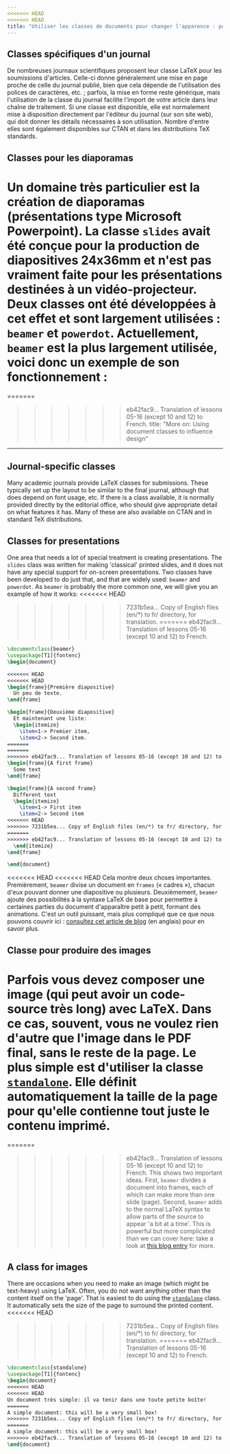 ```yaml
---
<<<<<<< HEAD
<<<<<<< HEAD
title: "Utiliser les classes de documents pour changer l'apparence : pour aller plus loin"
---
```


## Classes spécifiques d'un journal

De nombreuses journaux scientifiques proposent leur classe LaTeX pour les
soumissions d'articles. Celle-ci donne généralement une mise en page proche de
celle du journal publié, bien que cela dépende de l'utilisation des polices de
caractères, etc. ; parfois, la mise en forme reste générique, mais l'utilisation
de la classe du journal facilite l'import de votre article dans leur chaîne de
traitement. Si une classe est disponible, elle est normalement mise à disposition
directement par l'éditeur du journal (sur son site web), qui doit donner les
détails nécessaires à son utilisation. Nombre d'entre elles sont également
disponibles sur CTAN et dans les distributions TeX standards.


## Classes pour les diaporamas

Un domaine très particulier est la création de diaporamas (présentations type
Microsoft Powerpoint). La classe `slides` avait été conçue pour la production
de diapositives 24x36mm et n'est pas vraiment faite pour les présentations
destinées à un vidéo-projecteur. Deux classes ont été développées à cet effet
et sont largement utilisées : `beamer` et `powerdot`. Actuellement, `beamer`
est la plus largement utilisée, voici donc un exemple de son fonctionnement :
=======
=======
>>>>>>> eb42fac9... Translation of lessons 05-16 (except 10 and 12) to French.
title: "More on: Using document classes to influence design"
---

## Journal-specific classes

Many academic journals provide LaTeX classes for submissions. These
typically set up the layout to be similar to the final journal,
although that does depend on font usage, etc. If there is a class
available, it is normally provided directly by the editorial office,
who should give appropriate detail on what features it has. Many of
these are also available on CTAN and in standard TeX distributions.

## Classes for presentations

One area that needs a lot of special treatment is creating presentations. The `slides`
class was written for making 'classical' printed slides, and it does not
have any special support for on-screen presentations. Two classes
have been developed to do just that, and that are widely used:
`beamer` and `powerdot`. As `beamer` is probably the more common one, we will
give you an example of how it works:
<<<<<<< HEAD
>>>>>>> 7231b5ea... Copy of English files (en/*) to fr/ directory, for translation.
=======
>>>>>>> eb42fac9... Translation of lessons 05-16 (except 10 and 12) to French.

```latex
\documentclass{beamer}
\usepackage[T1]{fontenc}
\begin{document}

<<<<<<< HEAD
<<<<<<< HEAD
\begin{frame}{Première diapositive}
  Un peu de texte.
\end{frame}

\begin{frame}{Deuxième diapositive}
  Et maintenant une liste:
  \begin{itemize}
    \item<1-> Premier item,
    \item<2-> Second item.
=======
=======
>>>>>>> eb42fac9... Translation of lessons 05-16 (except 10 and 12) to French.
\begin{frame}{A first frame}
  Some text
\end{frame}

\begin{frame}{A second frame}
  Different text
  \begin{itemize}
    \item<1-> First item
    \item<2-> Second item
<<<<<<< HEAD
>>>>>>> 7231b5ea... Copy of English files (en/*) to fr/ directory, for translation.
=======
>>>>>>> eb42fac9... Translation of lessons 05-16 (except 10 and 12) to French.
  \end{itemize}
\end{frame}

\end{document}
```

<<<<<<< HEAD
<<<<<<< HEAD
Cela montre deux choses importantes. Premièrement, `beamer` divise un document
en `frames` (« cadres »), chacun d'eux pouvant donner une diapositive ou
plusieurs. Deuxièmement, `beamer` ajoute des possibilités à la syntaxe LaTeX
de base pour permettre à certaines parties du document d'apparaître petit à
petit, formant des animations. C'est un outil puissant, mais plus compliqué
que ce que nous pouvons couvrir ici :
[consultez cet article de blog](https://www.texdev.net/2014/01/17/the-beamer-slide-overlay-concept/)
(en anglais) pour en savoir plus.


## Classe pour produire des images

Parfois vous devez composer une image (qui peut avoir un code-source très long)
avec LaTeX. Dans ce cas, souvent, vous ne voulez rien d'autre que l'image dans 
le PDF final, sans le reste de la page. Le plus simple est d'utiliser la classe
[`standalone`](https://ctan.org/pkg/standalone). Elle définit automatiquement la
taille de la page pour qu'elle contienne tout juste le contenu imprimé.
=======
=======
>>>>>>> eb42fac9... Translation of lessons 05-16 (except 10 and 12) to French.
This shows two important ideas. First, `beamer` divides a document into frames,
each of which can make more than one slide (page). Second, `beamer` adds to the
normal LaTeX syntax to allow parts of the source to appear 'a bit at a time'.
This is powerful but more complicated than we can cover here: take a look  at
[this blog
entry](https://www.texdev.net/2014/01/17/the-beamer-slide-overlay-concept/) for
more.

## A class for images

There are occasions when you need to make an image (which might be text-heavy)
using LaTeX. Often, you do not want anything other than the content itself on
the 'page'. That is easiest to do using the [`standalone`](https://ctan.org/pkg/standalone)
class. It automatically sets the size of the page to surround the printed content.
<<<<<<< HEAD
>>>>>>> 7231b5ea... Copy of English files (en/*) to fr/ directory, for translation.
=======
>>>>>>> eb42fac9... Translation of lessons 05-16 (except 10 and 12) to French.

```latex
\documentclass{standalone}
\usepackage[T1]{fontenc}
\begin{document}
<<<<<<< HEAD
<<<<<<< HEAD
Un document très simple: il va tenir dans une toute petite boîte!
=======
A simple document: this will be a very small box!
>>>>>>> 7231b5ea... Copy of English files (en/*) to fr/ directory, for translation.
=======
A simple document: this will be a very small box!
>>>>>>> eb42fac9... Translation of lessons 05-16 (except 10 and 12) to French.
\end{document}
```
